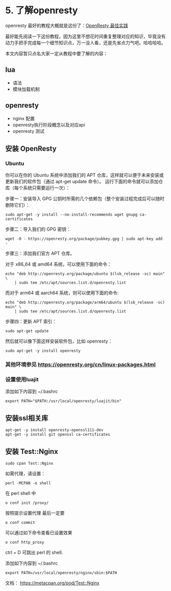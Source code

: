 # 5. 了解openresty

openresty 最好的教程大概就是这份了：[OpenResty 最佳实践](https://github.com/moonbingbing/openresty-best-practices/blob/master/SUMMARY.md)

最好能先阅读一下这份教程，因为这里不想花时间重复整理对应的知识，毕竟没有动力手把手完成每一个细节知识点，万一没人看，还是先省点力气吧。哈哈哈哈。

本文内容暂只点名大家一定从教程中要了解的内容：

## lua
  - 语法
  - 模块加载机制

## openresty
  - nginx 配置
  - openresty执行阶段概念以及对应api
  - openresty 测试

## 安装 OpenResty 

### Ubuntu

你可以在你的 Ubuntu 系统中添加我们的 APT 仓库，这样就可以便于未来安装或更新我们的软件包（通过 apt-get update 命令）。 运行下面的命令就可以添加仓库（每个系统只需要运行一次）：

步骤一：安装导入 GPG 公钥时所需的几个依赖包（整个安装过程完成后可以随时删除它们）：

```
sudo apt-get -y install --no-install-recommends wget gnupg ca-certificates
```
步骤二：导入我们的 GPG 密钥：

```
wget -O - https://openresty.org/package/pubkey.gpg | sudo apt-key add -
```
步骤三：添加我们官方 APT 仓库。

对于 x86_64 或 amd64 系统，可以使用下面的命令：

```
echo "deb http://openresty.org/package/ubuntu $(lsb_release -sc) main" \
    | sudo tee /etc/apt/sources.list.d/openresty.list
```
而对于 arm64 或 aarch64 系统，则可以使用下面的命令:
```
echo "deb http://openresty.org/package/arm64/ubuntu $(lsb_release -sc) main" \
    | sudo tee /etc/apt/sources.list.d/openresty.list
```
步骤四：更新 APT 索引：
```
sudo apt-get update
```
然后就可以像下面这样安装软件包，比如 openresty：
```
sudo apt-get -y install openresty
```

### 其他环境参见 https://openresty.org/cn/linux-packages.html

### 设置使用luajit

添加如下内容到 ~/.bashrc

```
export PATH="$PATH:/usr/local/openresty/luajit/bin"
```

## 安装ssl相关库

```
apt-get -y install openresty-openssl111-dev
apt-get -y install git openssl ca-certificates
```

## 安装 Test::Nginx

```
sudo cpan Test::Nginx
```

如需代理，请设置：

```
perl -MCPAN -e shell
```

在 perl shell 中
```
o conf init /proxy/
```

按照提示设置代理
最后一定要

```
o conf commit
```

可以通过如下命令查看已设置效果
```
o conf http_proxy
```

ctrl + D 可跳出 perl 的 shell.

添加如下内容到 ~/.bashrc

```
export PATH=/usr/local/openresty/nginx/sbin:$PATH
```

文档： https://metacpan.org/pod/Test::Nginx
